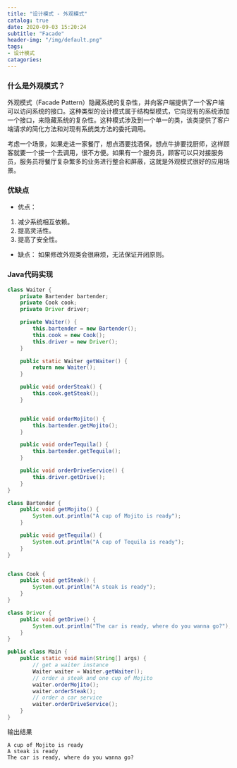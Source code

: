 ```yaml
---
title: "设计模式 - 外观模式"
catalog: true
date: 2020-09-03 15:20:24
subtitle: "Facade"
header-img: "/img/default.png"
tags:
- 设计模式
catagories:
---
```


### 什么是外观模式？
外观模式（Facade Pattern）隐藏系统的复杂性，并向客户端提供了一个客户端可以访问系统的接口。这种类型的设计模式属于结构型模式，它向现有的系统添加一个接口，来隐藏系统的复杂性。这种模式涉及到一个单一的类，该类提供了客户端请求的简化方法和对现有系统类方法的委托调用。

考虑一个场景，如果走进一家餐厅，想点酒要找酒保，想点牛排要找厨师，这样顾客就要一个接一个去调用，很不方便。如果有一个服务员，顾客可以只对接服务员，服务员将餐厅复杂繁多的业务进行整合和屏蔽，这就是外观模式很好的应用场景。

### 优缺点
+ 优点：
1. 减少系统相互依赖。 
2. 提高灵活性。 
3. 提高了安全性。 
+ 缺点：
如果修改外观类会很麻烦，无法保证开闭原则。

### Java代码实现
```java
class Waiter {
    private Bartender bartender;
    private Cook cook;
    private Driver driver;

    private Waiter() {
        this.bartender = new Bartender();
        this.cook = new Cook();
        this.driver = new Driver();
    }

    public static Waiter getWaiter() {
        return new Waiter();
    }

    public void orderSteak() {
        this.cook.getSteak();
    }


    public void orderMojito() {
        this.bartender.getMojito();
    }

    public void orderTequila() {
        this.bartender.getTequila();
    }

    public void orderDriveService() {
        this.driver.getDrive();
    }
}

class Bartender {
    public void getMojito() {
        System.out.println("A cup of Mojito is ready");
    }

    public void getTequila() {
        System.out.println("A cup of Tequila is ready");
    }
}


class Cook {
    public void getSteak() {
        System.out.println("A steak is ready");
    }
}

class Driver {
    public void getDrive() {
        System.out.println("The car is ready, where do you wanna go?");
    }
}

public class Main {
    public static void main(String[] args) {
        // get a waiter instance
        Waiter waiter = Waiter.getWaiter();
        // order a steak and one cup of Mojito
        waiter.orderMojito();
        waiter.orderSteak();
        // order a car service
        waiter.orderDriveService();
    }
}
```

输出结果
```
A cup of Mojito is ready
A steak is ready
The car is ready, where do you wanna go?
```
